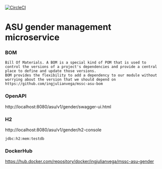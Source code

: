 [![CircleCI](https://circleci.com/gh/ingjulianvega/mssc-asu-gender.svg?style=svg)](https://circleci.com/gh/ingjulianvega/mssc-asu-gender)
# ASU gender management microservice

### BOM
```
Bill Of Materials. A BOM is a special kind of POM that is used to control the versions of a project's dependencies and provide a central place to define and update those versions. 
BOM provides the flexibility to add a dependency to our module without worrying about the version that we should depend on
https://github.com/ingjulianvega/mssc-asu-bom
```

### OpenAPI

http://localhost:8080/asu/v1/gender/swagger-ui.html

### H2

http://localhost:8080/asu/v1/gender/h2-console

```
jdbc:h2:mem:testdb
```

### DockerHub

https://hub.docker.com/repository/docker/ingjulianvega/mssc-asu-gender
